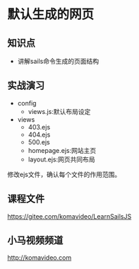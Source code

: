 默认生成的网页
=============

## 知识点

* 讲解sails命令生成的页面结构

## 实战演习

* config
  + views.js:默认布局设定
* views
  + 403.ejs
  + 404.ejs
  + 500.ejs
  + homepage.ejs:网站主页
  + layout.ejs:网页共同布局

修改ejs文件，确认每个文件的作用范围。

## 课程文件

https://gitee.com/komavideo/LearnSailsJS

## 小马视频频道

http://komavideo.com
